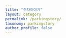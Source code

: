 ```yaml
---
title: "주차이야기"
layout: category
permalink: /parkingstory/
taxonomy: parkingstory
author_profile: false
---
```

